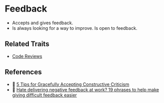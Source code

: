 # Feedback

* Accepts and gives feedback.
* Is always looking for a way to improve. Is open to feedback.

## Related Traits

* [Code Reviews](code-reviews.md)

## References

* 📝 [5 Tips for Gracefully Accepting Constructive Criticism](https://www.entrepreneur.com/article/250304)
* 📝 [Hate delivering negative feedback at work? 19 phrases to help make giving difficult feedback easier](https://blog.knowyourcompany.com/hate-delivering-negative-feedback-at-work-19-phrases-to-help-make-giving-difficult-feedback-easier-cbd2635cdd56)

